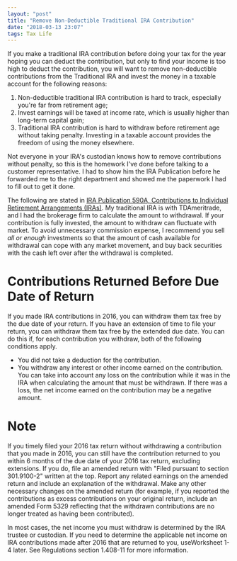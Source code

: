 ```yaml
---
layout: "post"
title: "Remove Non-Deductible Traditional IRA Contribution"
date: "2018-03-13 23:07"
tags: Tax Life
---
```


If you make a traditional IRA contribution before doing your tax for the year hoping you can deduct the contribution, but only to find your income is too high to deduct the contribution, you will want to remove non-deductible contributions from the Traditional IRA and invest the money in a taxable account for the following reasons:

1. Non-deductible traditional IRA contribution is hard to track, especially you're far from retirement age;
2. Invest earnings will be taxed at income rate, which is usually higher than long-term capital gain;
3. Traditional IRA contribution is hard to withdraw before retirement age without taking penalty. Investing in a taxable account provides the freedom of using the money elsewhere.

Not everyone in your IRA's custodian knows how to remove contributions without penalty, so this is the homework I've done before talking to a customer representative. I had to show him the IRA Publication before he forwarded me to the right department and showed me the paperwork I had to fill out to get it done.

The following are stated in [IRA Publication 590A, Contributions to Individual Retirement Arrangements (IRAs)](https://www.irs.gov/forms-pubs/about-publication-590a). My traditional IRA is with TDAmeritrade, and I had the brokerage firm to calculate the amount to withdrawal. If your contribution is fully invested, the amount to withdraw can fluctuate with market. To avoid unnecessary commission expense, I recommend you sell *all or enough* investments so that the amount of cash available for withdrawal can cope with any market movement, and buy back securities with the cash left over after the withdrawal is completed.

# Contributions Returned Before Due Date of Return

If you made IRA contributions in 2016, you can withdraw them tax free by the due date of your return. If you have an extension of time to file your return, you can withdraw them tax free by the extended due date. You can do this if, for each contribution you withdraw, both of the following conditions apply.

- You did not take a deduction for the contribution.
- You withdraw any interest or other income earned on the contribution. You can take into account any loss on the contribution while it was in the IRA when calculating the amount that must be withdrawn. If there was a loss, the net income earned on the contribution may be a negative amount.

# Note

If you timely filed your 2016 tax return without withdrawing a contribution that you made in 2016, you can still have the contribution returned to you within 6 months of the due date of your 2016 tax return, excluding extensions. If you do, file an amended return with "Filed pursuant to section 301.9100-2" written at the top. Report any related earnings on the amended return and include an explanation of the withdrawal. Make any other necessary changes on the amended return (for example, if you reported the contributions as excess contributions on your original return, include an amended Form 5329 reflecting that the withdrawn contributions are no longer treated as having been contributed).

In most cases, the net income you must withdraw is determined by the IRA trustee or custodian. If you need to determine the applicable net income on IRA contributions made after 2016 that are returned to you, useWorksheet 1-4 later. See Regulations section 1.408-11 for more information.
